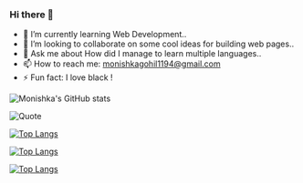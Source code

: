 ### Hi there 👋

- 🌱 I’m currently learning Web Development..
- 👯 I’m looking to collaborate on some cool ideas for building web pages..
- 💬 Ask me about How did I manage to learn multiple languages..
- 📫 How to reach me: monishkagohil1194@gmail.com
- ⚡ Fun fact: I love black !

![Monishka's GitHub stats](https://github-readme-stats.vercel.app/api?username=Monishka11&count_private=true&theme=highcontrast&show_icons=true)

![Quote](https://github-readme-quotes.herokuapp.com/quote?theme=dark)


[![Top Langs](https://github-readme-stats.vercel.app/api/top-langs/?username=Monishka11&langs_count=10&theme=highcontrast&show_icons=true)](https://github.com/Monishka11/github-readme-stats)

[![Top Langs](https://github-readme-stats.vercel.app/api/top-langs/?username=Monishka11&layout=compact&langs_count=10&theme=highcontrast&show_icons=true)](https://github.com/Monishka11/github-readme-stats)

[![Top Langs](https://github-readme-stats.vercel.app/api/top-langs/?username=Monishka11&langs_count=8)](https://github.com/Monishka11/github-readme-stats)



<!--
**Monishka11/Monishka11** is a ✨ _special_ ✨ repository because its `README.md` (this file) appears on your GitHub profile.

Here are some ideas to get you started:

- 🔭 I’m currently working on ...
- 🌱 I’m currently learning ...
- 👯 I’m looking to collaborate on ...
- 🤔 I’m looking for help with ...
- 💬 Ask me about ...
- 📫 How to reach me: ...
- 😄 Pronouns: ...
- ⚡ Fun fact: ...


![Quote](https://github-readme-quotes.herokuapp.com/quote?theme=dark&animation=grow_out_in)


![Monishka's github stats](https://github-readme-stats.vercel.app/api?username=Monishka11)
-->
